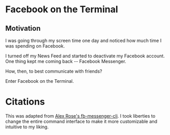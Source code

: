 # Facebook on the Terminal

## Motivation
I was going through my screen time one day and noticed how much time I was spending on Facebook.  

I turned off my News Feed and started to deactivate my Facebook account.  One thing kept me coming back -- Facebook Messenger.  

How, then, to best communicate with friends?  

Enter Facebook on the Terminal.

# Citations

This was adapted from [Alex Rose's fb-messenger-cli](https://github.com/Alex-Rose/fb-messenger-cli).  I took liberties to change the entire command interface to make it more customizable and intuitive to my liking.  

